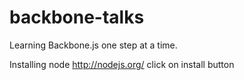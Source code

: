 backbone-talks
==============

Learning Backbone.js one step at a time.

Installing node
http://nodejs.org/
click on install button

